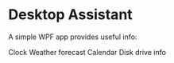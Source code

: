 # Desktop Assistant

A simple WPF app provides useful info:

Clock
Weather forecast
Calendar
Disk drive info
